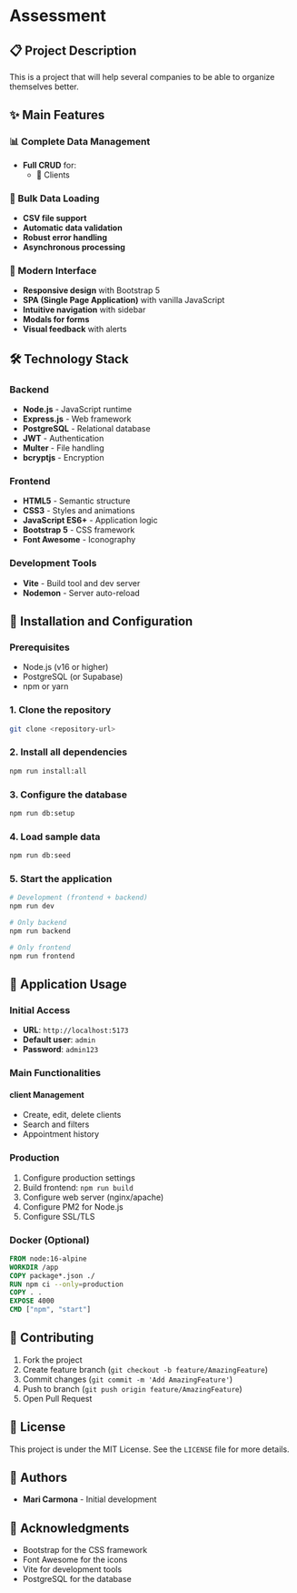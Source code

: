 # Assessment

## 📋 Project Description

This is a project that will help several companies to be able to organize themselves better.

## ✨ Main Features

### 📊 Complete Data Management
- **Full CRUD** for:
  - 👥 Clients

### 📁 Bulk Data Loading
- **CSV file support**
- **Automatic data validation**
- **Robust error handling**
- **Asynchronous processing**

### 🎨 Modern Interface
- **Responsive design** with Bootstrap 5
- **SPA (Single Page Application)** with vanilla JavaScript
- **Intuitive navigation** with sidebar
- **Modals for forms**
- **Visual feedback** with alerts

## 🛠️ Technology Stack

### Backend
- **Node.js** - JavaScript runtime
- **Express.js** - Web framework
- **PostgreSQL** - Relational database
- **JWT** - Authentication
- **Multer** - File handling
- **bcryptjs** - Encryption

### Frontend
- **HTML5** - Semantic structure
- **CSS3** - Styles and animations
- **JavaScript ES6+** - Application logic
- **Bootstrap 5** - CSS framework
- **Font Awesome** - Iconography

### Development Tools
- **Vite** - Build tool and dev server
- **Nodemon** - Server auto-reload

## 🚀 Installation and Configuration

### Prerequisites
- Node.js (v16 or higher)
- PostgreSQL (or Supabase)
- npm or yarn

### 1. Clone the repository
```bash
git clone <repository-url>
```

### 2. Install all dependencies
```bash
npm run install:all
```

### 3. Configure the database
```bash
npm run db:setup
```

### 4. Load sample data
```bash
npm run db:seed
```

### 5. Start the application
```bash
# Development (frontend + backend)
npm run dev

# Only backend
npm run backend

# Only frontend
npm run frontend
```

## 📱 Application Usage

### Initial Access
- **URL**: `http://localhost:5173`
- **Default user**: `admin`
- **Password**: `admin123`

### Main Functionalities

#### client Management
- Create, edit, delete clients
- Search and filters
- Appointment history

### Production
1. Configure production settings
2. Build frontend: `npm run build`
3. Configure web server (nginx/apache)
4. Configure PM2 for Node.js
5. Configure SSL/TLS

### Docker (Optional)
```dockerfile
FROM node:16-alpine
WORKDIR /app
COPY package*.json ./
RUN npm ci --only=production
COPY . .
EXPOSE 4000
CMD ["npm", "start"]
```

## 🤝 Contributing

1. Fork the project
2. Create feature branch (`git checkout -b feature/AmazingFeature`)
3. Commit changes (`git commit -m 'Add AmazingFeature'`)
4. Push to branch (`git push origin feature/AmazingFeature`)
5. Open Pull Request

## 📝 License

This project is under the MIT License. See the `LICENSE` file for more details.

## 👥 Authors

- **Mari Carmona** - Initial development

## 🙏 Acknowledgments

- Bootstrap for the CSS framework
- Font Awesome for the icons
- Vite for development tools
- PostgreSQL for the database
